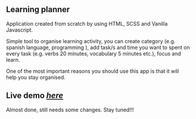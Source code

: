 ## Learning planner 

Application created from scratch by using HTML, SCSS and Vanilla Javascript.

Simple tool to organise learning activity, you can create category (e.g. spanish language, programming ), add task/s and time you want to spent on every task (e.g. verbs 20 minutes, vocabulary 5 minutes etc.), focus and learn. 

One of the most important reasons you should use this app is that it will help you stay organised.

## Live demo [_here_](https://learning-helper.netlify.app/)

Almost done, still needs some changes. Stay tuned!!!






